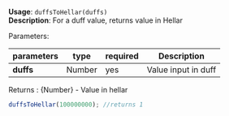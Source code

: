 **Usage**: `duffsToHellar(duffs)`    
**Description**: For a duff value, returns value in Hellar

Parameters: 

| parameters        | type          | required       | Description                                      |  
|-------------------|---------------|----------------| -------------------------------------------------|
| **duffs**         | Number        | yes            | Value input in duff                              |

Returns : {Number} - Value in hellar  

```js
duffsToHellar(100000000); //returns 1
```